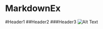 # MarkdownEx
#Header1
##Header2
###Header3
![Alt Text](https://images.pexels.com/photos/102104/pexels-photo-102104.jpeg?auto=compress&cs=tinysrgb&dpr=1&w=500)
